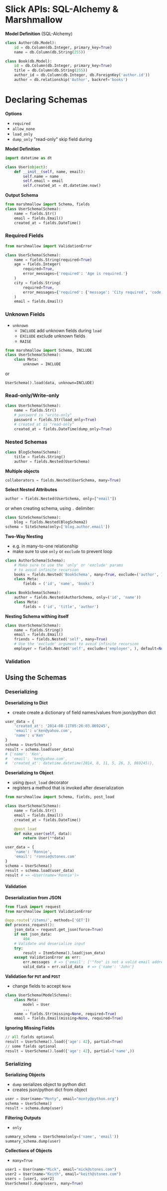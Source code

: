 # Slick APIs: SQL-Alchemy & Marshmallow




**Model Definition** (SQL-Alchemy)

```python
class Author(db.Model):
    id = db.Column(db.Integer, primary_key=True)
    name = db.Column(db.String(255))

class Book(db.Model):
    id = db.Column(db.Integer, primary_key=True)
    title = db.Column(db.String(255))
    author_id = db.Column(db.Integer, db.ForeignKey('author.id'))
    author = db.relationship('Author', backref='books')
```




# Declaring Schemas

**Options**
- `required`
- `allow_none`
- `load_only`
- `dump_only` "read-only" skip field during

**Model Definition**
```python
import datetime as dt

class User(object):
    def __init__(self, name, email):
        self.name = name
        self.email = email
        self.created_at = dt.datetime.now()
```

**Output Schema**

```python
from marshmallow import Schema, fields
class UserSchema(Schema):
    name = fields.Str()
    email = fields.Email()
    created_at = fields.DateTime()
```



### Required Fields

```python
from marshmallow import ValidationError

class UserSchema(Schema):
    name = fields.String(required=True)
    age = fields.Integer(
        required=True,
        error_messages={'required': 'Age is required.'}
    )
    city = fields.String(
        required=True,
        error_messages={'required': {'message': 'City required', 'code': 400}}
    )
    email = fields.Email()
```

### Unknown Fields

- `unknown`
	- `INCLUDE` add unknown fields during `load`
	- `EXCLUDE` exclude unknown fields
	- `RAISE`

```python
from marshmallow import Schema, INCLUDE
class UserSchema(Schema):
    class Meta:
        unknown = INCLUDE
```

or

`UserSchema().load(data, unknown=INCLUDE)`


### Read-only/Write-only

```python
class UserSchema(Schema):
    name = fields.Str()
    # password is "write-only"
    password = fields.Str(load_only=True)
    # created_at is "read-only"
    created_at = fields.DateTime(dump_only=True)
```


### Nested Schemas
```python
class BlogSchema(Schema):
    title = fields.String()
    author = fields.Nested(UserSchema)
```

**Multiple objects**
```python
collaborators = fields.Nested(UserSchema, many=True)
```

**Select Nested Attributes**

```python
author = fields.Nested(UserSchema, only=["email"])
```

or when creating schema, using `.` delimiter:

```python
class SiteSchema(Schema):
    blog = fields.Nested(BlogSchema2)
schema = SiteSchema(only=['blog.author.email'])
```

**Two-Way Nesting**
- e.g. in many-to-one relationship
- make sure to use `only` or `exclude` to prevent loop

```python
class AuthorSchema(Schema):
    # Make sure to use the 'only' or 'exclude' params
    # to avoid infinite recursion
    books = fields.Nested('BookSchema', many=True, exclude=('author', ))
    class Meta:
        fields = ('id', 'name', 'books')

class BookSchema(Schema):
    author = fields.Nested(AuthorSchema, only=('id', 'name'))
    class Meta:
        fields = ('id', 'title', 'author')
```

**Nesting Schema withing itself**

```python
class UserSchema(Schema):
    name = fields.String()
    email = fields.Email()
    friends = fields.Nested('self', many=True)
    # Use the 'exclude' argument to avoid infinite recursion
    employer = fields.Nested('self', exclude=('employer', ), default=None)
```


### Validation




## Using the Schemas


### Deserializing

**Deserializing to Dict**
- create create a dictionary of field names/values from json/python dict

```python
user_data = {
    'created_at': '2014-08-11T05:26:03.869245',
    'email': u'ken@yahoo.com',
    'name': u'Ken'
}
schema = UserSchema()
result = schema.load(user_data)
# {'name': 'Ken',
#  'email': 'ken@yahoo.com',
#  'created_at': datetime.datetime(2014, 8, 11, 5, 26, 3, 869245)},
```

**Deserializing to Object**
- using `@post_load` decorator
- registers a method that is invoked after deserialization

```python
from marshmallow import Schema, fields, post_load

class UserSchema(Schema):
    name = fields.Str()
    email = fields.Email()
    created_at = fields.DateTime()

    @post_load
    def make_user(self, data):
        return User(**data)
```

```python
user_data = {
    'name': 'Ronnie',
    'email': 'ronnie@stones.com'
}
schema = UserSchema()
result = schema.load(user_data)
result # => <User(name='Ronnie')>
```

#### Validation

**Deserialization from JSON**

```python
from flask import request
from marshmallow import ValidationError

@app.route('/items/', methods=['GET'])
def process_request():
    json_data = request.get_json(force=True)
    if not json_data:
        404
    # Validate and deserialize input
    try:
    	result = ItemSchema().load(json_data)
    except ValidationError as err:
        err.messages  # => {'email': ['"foo" is not a valid email address.']}
        valid_data = err.valid_data  # => {'name': 'John'}
```

**Validation for `PUT` and `POST`**

- change fields to accept `None`


```python
class UserSchema(ModelSchema):
    class Meta:
        model = User
        ...
    name = fields.Str(missing=None, required=True)
    email = fields.Email(missing=None, required=True)
```

**Ignoring Missing Fields**

```python
// all fields optional
result = UserSchema().load({'age': 42}, partial=True)
// some fields optional
result = UserSchema().load({'age': 42}, partial=('name',))
```


### Serializing

**Serializing Objects**
- `dump` serializes object to python dict
- creates json/python dict from object

```python
user = User(name="Monty", email="monty@python.org")
schema = UserSchema()
result = schema.dump(user)
```

**Filtering Outputs**
- `only`
```python
summary_schema = UserSchema(only=('name', 'email'))
summary_schema.dump(user)
```

**Collections of Objects**
- `many=True`
```python
user1 = User(name="Mick", email="mick@stones.com")
user2 = User(name="Keith", email="keith@stones.com")
users = [user1, user2]
UserSchema().dump(users, many=True)
```

